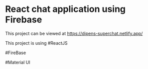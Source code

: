 # React chat application using Firebase

This project can be viewed at https://dipens-superchat.netlify.app/

This project is using
#ReactJS

#FireBase

#Material UI
